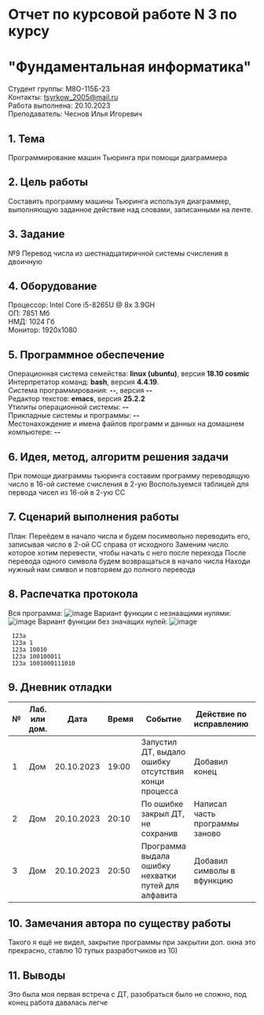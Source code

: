 # Отчет по курсовой работе N 3 по курсу
# "Фундаментальная информатика"

Студент группы: M8О-115Б-23\
Контакты: tsyrkow_2005@mail.ru \
Работа выполнена: 20.10.2023\
Преподаватель: Чеснов Илья Игоревич

## 1. Тема

Программирование машин Тьюринга при помощи диаграммера

## 2. Цель работы

Составить программу машины Тьюринга используя диаграммер, выполняющую заданное действие над словами, записанными на ленте.

## 3. Задание

№9 Перевод числа из шестнадцатиричной системы счисления в двоичную

## 4. Оборудование

Процессор: Intel Core i5-8265U @ 8x 3.9GH\
ОП: 7851 Мб\
НМД: 1024 Гб\
Монитор: 1920x1080

## 5. Программное обеспечение

Операционная система семейства: **linux (ubuntu)**, версия **18.10 cosmic**\
Интерпретатор команд: **bash**, версия **4.4.19**.\
Система программирования: **--**, версия **--**\
Редактор текстов: **emacs**, версия **25.2.2**\
Утилиты операционной системы: **--**\
Прикладные системы и программы: **--**\
Местонахождение и имена файлов программ и данных на домашнем компьютере: **--**

## 6. Идея, метод, алгоритм решения задачи

При помощи диаграммы тьюринга составим программу переводящую число в 16-ой системе счисления в 2-ую
Воспользуемся таблицей для первода чисел из 16-ой в 2-ую СС

## 7. Сценарий выполнения работы

План:
Переёдем в начало числа и будем посимвольно переводить его, записывая число в 2-ой СС справа от исходного
Заменим число которое хотим перевести, чтобы начать с него после перехода
После перевода одного символа будем возвращаться в начало числа
Находи нужный нам символ и повторяем до полного перевода

## 8. Распечатка протокола

Вся программа:
![image](https://github.com/Sayaoraa/labs/assets/144679762/6a4c0951-a17a-40b2-888d-c2edb1ab8d2a)
Вариант функции с незнаащими нулями:
![image](https://github.com/Sayaoraa/labs/assets/144679762/ddaabbc7-5e69-4e16-9fae-401130b7562e)
Вариант функции без значащих нулей:
![image](https://github.com/Sayaoraa/labs/assets/144679762/29aabd70-304c-4afc-a247-14e7f2972b65)

``` 
 123a
 123a 1
 123a 10010 
 123a 100100011
 123a 1001000111010

```

## 9. Дневник отладки

| № | Лаб. или дом. | Дата       | Время     | Событие                                                | Действие по исправлению   | Примечание     |
|---|---------------|------------|-----------|--------------------------------------------------------|---------------------------|----------------|
|1  | Дом           | 20.10.2023 | 19:00    | Запустил ДТ, выдало ошибку отсутствия конци процесса    | Добавил конец                   | Ошибка по невнимательности  |
|2  | Дом           | 20.10.2023 | 20:10    | По ошибке закрыл ДТ, не сохранив                        | Написал часть программы заново  | Странная функция            |
|3  | Дом           | 20.10.2023 | 20:50    | Программа выдала ошибку нехватки путей для алфавита     | Добавил символы в вфункцию      | ...                         | 
## 10. Замечания автора по существу работы

Такого я ещё не видел, закрытие программы при закрытии доп. окна это прекрасно, ставлю 10 тупых разработчиков из 10)

## 11. Выводы

Это была моя первая встреча с ДТ, разобраться было не сложно, под конец работа давалась легче


